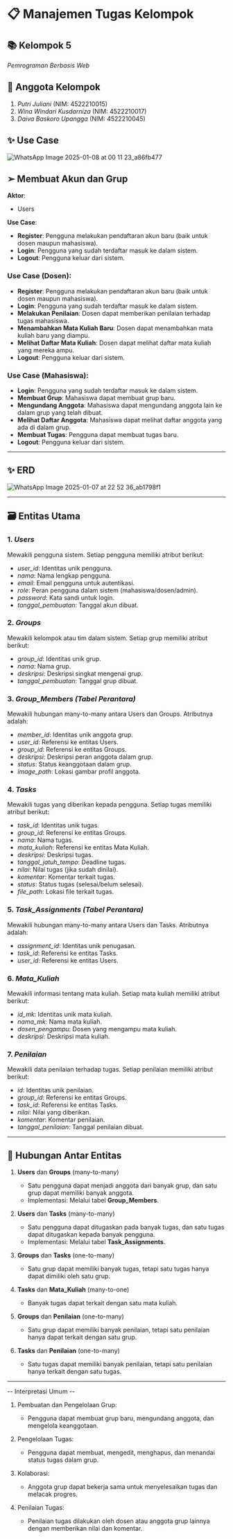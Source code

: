 # 📋 Manajemen Tugas Kelompok

## 📚 Kelompok 5
*Pemrograman Berbasis Web*

## 👥 Anggota Kelompok
1. *Putri Juliani* (NIM: 4522210015)
2. *Wina Windari Kusdarniza* (NIM: 4522210017)
3. *Daiva Baskoro Upangga* (NIM: 4522210045)

## ✨ Use Case
![WhatsApp Image 2025-01-08 at 00 11 23_a86fb477](https://github.com/user-attachments/assets/1f99f5ad-607d-4a95-b379-83cc9699f857)


## ➢ Membuat Akun dan Grup
**Aktor**: 
- Users

**Use Case**:
- **Register**: Pengguna melakukan pendaftaran akun baru (baik untuk dosen maupun mahasiswa).
- **Login**: Pengguna yang sudah terdaftar masuk ke dalam sistem.
- **Logout**: Pengguna keluar dari sistem.

### **Use Case (Dosen)**:
- **Register**: Pengguna melakukan pendaftaran akun baru (baik untuk dosen maupun mahasiswa).
- **Login**: Pengguna yang sudah terdaftar masuk ke dalam sistem.
- **Melakukan Penilaian**: Dosen dapat memberikan penilaian terhadap tugas mahasiswa.
- **Menambahkan Mata Kuliah Baru**: Dosen dapat menambahkan mata kuliah baru yang diampu.
- **Melihat Daftar Mata Kuliah**: Dosen dapat melihat daftar mata kuliah yang mereka ampu.
- **Logout**: Pengguna keluar dari sistem.

### **Use Case (Mahasiswa)**:
- **Login**: Pengguna yang sudah terdaftar masuk ke dalam sistem.
- **Membuat Grup**: Mahasiswa dapat membuat grup baru.
- **Mengundang Anggota**: Mahasiswa dapat mengundang anggota lain ke dalam grup yang telah dibuat.
- **Melihat Daftar Anggota**: Mahasiswa dapat melihat daftar anggota yang ada di dalam grup.
- **Membuat Tugas**: Pengguna dapat membuat tugas baru.
- **Logout**: Pengguna keluar dari sistem.

---

## ✨ ERD
![WhatsApp Image 2025-01-07 at 22 52 36_ab1798f1](https://github.com/user-attachments/assets/f0af65cf-d5eb-4970-9f06-779202b77b15)



---

## 🗃 Entitas Utama
### 1. *Users*
Mewakili pengguna sistem. Setiap pengguna memiliki atribut berikut:
- *user_id*: Identitas unik pengguna.
- *nama*: Nama lengkap pengguna.
- *email*: Email pengguna untuk autentikasi.
- *role*: Peran pengguna dalam sistem (mahasiswa/dosen/admin).
- *password*: Kata sandi untuk login.
- *tanggal_pembuatan*: Tanggal akun dibuat.

### 2. *Groups*
Mewakili kelompok atau tim dalam sistem. Setiap grup memiliki atribut berikut:
- *group_id*: Identitas unik grup.
- *nama*: Nama grup.
- *deskripsi*: Deskripsi singkat mengenai grup.
- *tanggal_pembuatan*: Tanggal grup dibuat.

### 3. *Group_Members (Tabel Perantara)*
Mewakili hubungan many-to-many antara Users dan Groups. Atributnya adalah:
- *member_id*: Identitas unik anggota grup.
- *user_id*: Referensi ke entitas Users.
- *group_id*: Referensi ke entitas Groups.
- *deskripsi*: Deskripsi peran anggota dalam grup.
- *status*: Status keanggotaan dalam grup.
- *image_path*: Lokasi gambar profil anggota.

### 4. *Tasks*
Mewakili tugas yang diberikan kepada pengguna. Setiap tugas memiliki atribut berikut:
- *task_id*: Identitas unik tugas.
- *group_id*: Referensi ke entitas Groups.
- *nama*: Nama tugas.
- *mata_kuliah*: Referensi ke entitas Mata Kuliah.
- *deskripsi*: Deskripsi tugas.
- *tanggal_jatuh_tempo*: Deadline tugas.
- *nilai*: Nilai tugas (jika sudah dinilai).
- *komentar*: Komentar terkait tugas.
- *status*: Status tugas (selesai/belum selesai).
- *file_path*: Lokasi file terkait tugas.

### 5. *Task_Assignments (Tabel Perantara)*
Mewakili hubungan many-to-many antara Users dan Tasks. Atributnya adalah:
- *assignment_id*: Identitas unik penugasan.
- *task_id*: Referensi ke entitas Tasks.
- *user_id*: Referensi ke entitas Users.

### 6. *Mata_Kuliah*
Mewakili informasi tentang mata kuliah. Setiap mata kuliah memiliki atribut berikut:
- *id_mk*: Identitas unik mata kuliah.
- *nama_mk*: Nama mata kuliah.
- *dosen_pengampu*: Dosen yang mengampu mata kuliah.
- *deskripsi*: Deskripsi mata kuliah.

### 7. *Penilaian*
Mewakili data penilaian terhadap tugas. Setiap penilaian memiliki atribut berikut:
- *id*: Identitas unik penilaian.
- *group_id*: Referensi ke entitas Groups.
- *task_id*: Referensi ke entitas Tasks.
- *nilai*: Nilai yang diberikan.
- *komentar*: Komentar penilaian.
- *tanggal_penilaian*: Tanggal penilaian dibuat.

---

## 🔗 Hubungan Antar Entitas

1. **Users** dan **Groups** (many-to-many)
   - Satu pengguna dapat menjadi anggota dari banyak grup, dan satu grup dapat memiliki banyak anggota.
   - Implementasi: Melalui tabel **Group_Members**.

2. **Users** dan **Tasks** (many-to-many)
   - Satu pengguna dapat ditugaskan pada banyak tugas, dan satu tugas dapat ditugaskan kepada banyak pengguna.
   - Implementasi: Melalui tabel **Task_Assignments**.

3. **Groups** dan **Tasks** (one-to-many)
   - Satu grup dapat memiliki banyak tugas, tetapi satu tugas hanya dapat dimiliki oleh satu grup.

4. **Tasks** dan **Mata_Kuliah** (many-to-one)
   - Banyak tugas dapat terkait dengan satu mata kuliah.

5. **Groups** dan **Penilaian** (one-to-many)
   - Satu grup dapat memiliki banyak penilaian, tetapi satu penilaian hanya dapat terkait dengan satu grup.

6. **Tasks** dan **Penilaian** (one-to-many)
   - Satu tugas dapat memiliki banyak penilaian, tetapi satu penilaian hanya terkait dengan satu tugas.

---
-- Interpretasi Umum --

1. Pembuatan dan Pengelolaan Grup:
   - Pengguna dapat membuat grup baru, mengundang anggota, dan mengelola keanggotaan.

2. Pengelolaan Tugas:
   - Pengguna dapat membuat, mengedit, menghapus, dan menandai status tugas dalam grup.

3. Kolaborasi:
   - Anggota grup dapat bekerja sama untuk menyelesaikan tugas dan melacak progres.

4. Penilaian Tugas:
   - Penilaian tugas dilakukan oleh dosen atau anggota grup lainnya dengan memberikan nilai dan komentar.
